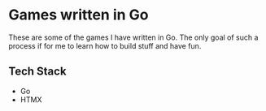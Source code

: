 # Games written in Go

These are some of the games I have written in Go.
The only goal of such a process if for me to learn how to build stuff and have fun.

## Tech Stack

- Go
- HTMX
